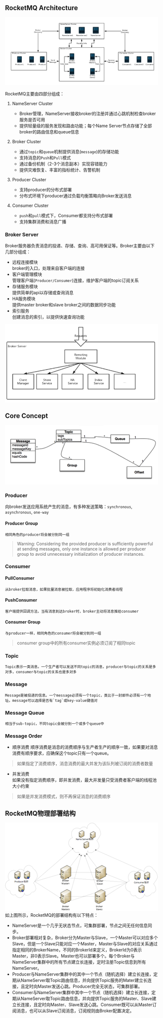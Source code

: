 ## RocketMQ Architecture

![](https://github.com/huhuics/Accumulate/blob/master/image/RocketMQ%E5%9F%BA%E6%9C%AC%E6%9E%B6%E6%9E%84.png?raw=true)    

RocketMQ主要由四部分组成：    
1. NameServer Cluster    
    + Broker管理，NameServer接收broker的注册并通过心跳机制检查broker服务是否可用    
    + 提供轻量级的服务发现和路由功能；每个Name Server节点存储了全部broker的路由信息和queue信息 

2. Broker Cluster    
    + 通过`topic`和`queue`机制提供消息(`message`)的存储功能    
    + 支持消息的`Push`和`Pull`模式    
    + 通过备份机制（2-3个消息副本）实现容错能力    
    + 提供灾难恢复、丰富的指标统计、告警机制    
    
3. Producer Cluster    
    + 支持producer的分布式部署    
    + 分布式环境下producer通过负载均衡策略向Broker发送消息    
    
4. Consumer Cluster    
    + `push`和`pull`模式下，Consumer都支持分布式部署    
    + 支持集群消费和消息广播    
    
### Broker Server    
Broker服务器负责消息的投递、存储、查询、高可用保证等。Broker主要由以下几部分组成：    
+ 远程连接模块    
    broker的入口，处理来自客户端的连接    
+ 客户端管理模块    
    管理客户端(`Producer/Consumer`)连接，维护客户端的topic订阅关系    
+ 存储服务模块    
    提供简单的api以存储或查询消息    
+ HA服务模块    
    提供master broker和slave broker之间的数据同步功能    
+ 索引服务    
    创建消息的索引，以提供快速查询功能

![](https://github.com/huhuics/Accumulate/blob/master/image/RocketBroker%E5%9F%BA%E6%9C%AC%E6%9E%B6%E6%9E%84.png?raw=true)    

## Core Concept    
![](https://github.com/huhuics/Accumulate/blob/master/image/RocketMQ%E6%A0%B8%E5%BF%83%E6%A6%82%E5%BF%B5.png?raw=true)    

### Producer    
向broker发送应用系统产生的消息，有多种发送策略：`synchronous`, `asynchronous`, `one-way`    

#### Producer Group    
    相同角色的producer将会被分到同一组
> Warning: Considering the provided producer is sufficiently powerful at sending messages, only one instance is allowed per producer group to avoid unnecessary initialization of producer instances.    

### Consumer    
#### PullConsumer    
    从broker拉取消息，如果批量消息被拉取，应用程序将初始化消费者线程    

#### PushConsumer    
    客户端提供回调方法，当有消息到达broker时，broker主动将消息推给consumer    

#### Consumer Group    
    与producer一样，相同角色的consumer将会被分到同一组    
> consumer group中的所有consumer实例必须订阅了相同topic    

### Topic    
    Topic表示一类消息。一个生产者可以发送不同topic的消息，producer与topic的关系是多对多，consumer与topic的关系也是多对多    

### Message    
    Message是被投递的信息。一个message必须有一个topic，类比于一封邮件必须有一个地址。message可以选择是否有`tag`或key-value键值对    

### Message Queue    
    相当于sub-topic，不同topic会被分到一个或多个queue中    

### Message Order    
+ 顺序消费
    顺序消费是消息的消费顺序与生产者生产的顺序一致，如果要对消息消费有顺序要求，应确保这个topic只有一个queue。    

> 如果指定了消费顺序，消息消费的最大并发为该队列被订阅的消费者数量    

+ 并发消费    
    如果没有指定消费顺序，即并发消费，最大并发量只受消费者客户端的线程池大小约束    
    
> 如果是并发消费模式，则不再保证消息的消费顺序    

## RocketMQ物理部署结构    
![](https://github.com/huhuics/Accumulate/blob/master/image/RocketMQ%E7%89%A9%E7%90%86%E9%83%A8%E7%BD%B2%E7%BB%93%E6%9E%84.png?raw=true)    
如上图所示，RocketMQ的部署结构有以下特点：    
  + NameServer是一个几乎无状态节点，可集群部署，节点之间无任何信息同步。    
  + Broker部署相对复杂，Broker分为Master与Slave，一个Master可以对应多个Slave，但是一个Slave只能对应一个Master，Master与Slave的对应关系通过指定相同的BrokerName，不同的BrokerId来定义，BrokerId为0表示Master，非0表示Slave。Master也可以部署多个。每个Broker与NameServer集群中的所有节点建立长连接，定时注册Topic信息到所有NameServer。    
  + Producer与NameServer集群中的其中一个节点（随机选择）建立长连接，定期从NameServer取Topic路由信息，并向提供Topic服务的Mater建立长连接，且定时向Master发送心跳。Producer完全无状态，可集群部署。    
  + Consumer与NameServer集群中其中一个节点（随机选择）建立长连接，定期从NameServer取Topic路由信息，并向提供Topic服务的Master、Slave建立长连接，且定时向Master、Slave发送心跳。Consumer既可以从Master订阅消息，也可以从Slave订阅消息，订阅规则由Broker配置决定。






















